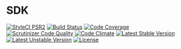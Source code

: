 SDK
===============

[![StyleCI PSR2](https://styleci.io/repos/50803540/shield)](https://styleci.io/repos/50803540)
[![Build Status](https://travis-ci.org/AbrahamGreyson/cloudatlas.svg?branch=master)](https://travis-ci.org/AbrahamGreyson/cloudatlas)
[![Code Coverage](https://scrutinizer-ci.com/g/AbrahamGreyson/cloudatlas/badges/coverage.png?b=master)](https://scrutinizer-ci.com/g/AbrahamGreyson/cloudatlas/?branch=master)
[![Scrutinizer Code Quality](https://scrutinizer-ci.com/g/AbrahamGreyson/cloudatlas/badges/quality-score.png?b=master)](https://scrutinizer-ci.com/g/AbrahamGreyson/cloudatlas/?branch=master)
[![Code Climate](https://codeclimate.com/github/AbrahamGreyson/cloudatlas/badges/gpa.svg)](https://codeclimate.com/github/AbrahamGreyson/cloudatlas)
[![Latest Stable Version](https://poser.pugx.org/abrahamgreyson/cloudatlas/version)](https://packagist.org/packages/abrahamgreyson/cloudatlas)
[![Latest Unstable Version](https://poser.pugx.org/abrahamgreyson/cloudatlas/v/unstable)](https://packagist.org/packages/abrahamgreyson/cloudatlas)
[![License](https://img.shields.io/badge/license-MIT-000000.svg)](https://packagist.org/packages/abraham-greyson/cloudatlas)


<!-- ## 特性 

[a] ##### 实现了 Upyun 几乎所有可用的 RESTful API。
[a] ##### 利用了 PSR-7 作为 HTTP 消息接口，能够与其它任何支持 PSR-7 标准的库协同工作。
[a] ##### 构建于 [Guzzle](http://guzzlephp.org/) 基础之上，利用其诸多特性，包括持久连接、异步请求、中间件等。
[a] ##### 提供了 [FlySystem](ddd.com) Adapter，使你能够使用这一强大的文件系统抽象库进行文件操作。
[a] ##### 提供了流式包装，使你能够使用 PHP 原生的流式操作去访问 Upyun 文件，就像使用本地文件系统一样。
[a] ##### 提供了 Laravel 的完整支持。
[a] ##### 支持了 Upyun 的分块上传，因此支持了暂停与恢复、断点续传等文件高级功能。
[a] ##### 提供了多个 API 的远程操作能力，包括缓存刷新，文件处理等。

[a] ## 需求

[a] PHP >= 5.5.0

[a] ## 简单示例


## 贡献代码
-->
